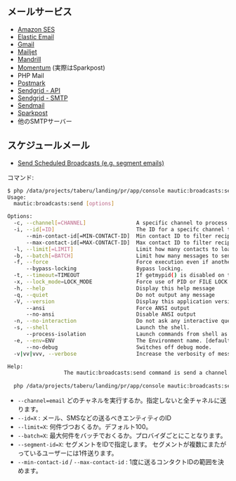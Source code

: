 ## メールサービス

- [Amazon SES](https://aws.amazon.com/jp/ses/)
- [Elastic Email](https://elasticemail.com/)
- [Gmail](https://mail.google.com/mail/u/0/#inbox)
- [Mailjet](https://app.mailjet.com/signup?utm_source=mautic)
- [Mandrill](http://mandrill.com/)
- [Momentum](https://www.sparkpost.com/messagesystems-momentum/) (実際はSparkpost)
- PHP Mail
- [Postmark](https://postmarkapp.com/)
- [Sendgrid - API](https://sendgrid.com/)
- [Sendgrid - SMTP](https://sendgrid.com/)
- [Sendmail](https://www.proofpoint.com/us/products/mail-routing-agent)
- [Sparkpost](https://www.sparkpost.com/)
- 他のSMTPサーバー

## スケジュールメール

- [Send Scheduled Broadcasts (e.g. segment emails)](https://www.mautic.org/docs/en/setup/cron_jobs.html)

コマンド:

~~~bash 
$ php /data/projects/taberu/landing/pr/app/console mautic:broadcasts:send --help
Usage:
  mautic:broadcasts:send [options]

Options:
  -c, --channel[=CHANNEL]                A specific channel to process broadcasts for pending contacts.
  -i, --id[=ID]                          The ID for a specifc channel to process broadcasts for pending contacts.
      --min-contact-id[=MIN-CONTACT-ID]  Min contact ID to filter recipients.
      --max-contact-id[=MAX-CONTACT-ID]  Max contact ID to filter recipients.
  -l, --limit[=LIMIT]                    Limit how many contacts to load from database to process.
  -b, --batch[=BATCH]                    Limit how many messages to send at once.
  -f, --force                            Force execution even if another process is assumed running.
      --bypass-locking                   Bypass locking.
  -t, --timeout=TIMEOUT                  If getmypid() is disabled on this system, lock files will be used. This option will assume the process is dead afer the specified number of seconds and will execute anyway. This is disabled by default. [default: false]
  -x, --lock_mode=LOCK_MODE              Force use of PID or FILE LOCK for semaphore. Allowed value are "pid" or "file_lock". By default, lock will try with pid, if not available will use file system [default: "pid"]
  -h, --help                             Display this help message
  -q, --quiet                            Do not output any message
  -V, --version                          Display this application version
      --ansi                             Force ANSI output
      --no-ansi                          Disable ANSI output
  -n, --no-interaction                   Do not ask any interactive question
  -s, --shell                            Launch the shell.
      --process-isolation                Launch commands from shell as a separate process.
  -e, --env=ENV                          The Environment name. [default: "prod"]
      --no-debug                         Switches off debug mode.
  -v|vv|vvv, --verbose                   Increase the verbosity of messages: 1 for normal output, 2 for more verbose output and 3 for debug

Help:
                  The mautic:broadcasts:send command is send a channel broadcast to pending contacts.
  
  php /data/projects/taberu/landing/pr/app/console mautic:broadcasts:send --channel=email --id=3

~~~

- `--channel=email` どのチャネルを実行するか。指定しないと全チャネルに送ります。
- `--id=X` : メール、SMSなどの送るべきエンティティのID
- `--limit=X`:  何件づつおくるか。デフォルト100。 
- `--batch=X`:  最大何件をバッチでおくるか。プロバイダごとにことなります。
- `--segment-id=X`: セグメントをIDで指定します。 セグメントが複数にまたがっているユーザーには1件送ります。
- `--min-contact-id` / `--max-contact-id` : 1度に送るコンタクトIDの範囲を決めます。